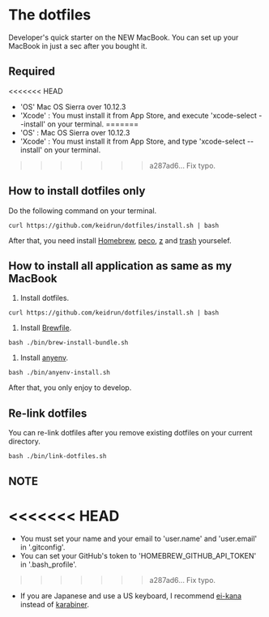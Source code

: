 # The dotfiles

Developer's quick starter on the NEW MacBook.
You can set up your MacBook in just a sec after you bought it.

## Required

<<<<<<< HEAD
- 'OS' Mac OS Sierra over 10.12.3 
- 'Xcode' : You must install it from App Store, and execute 'xcode-select --install' on your terminal.
=======
- 'OS' : Mac OS Sierra over 10.12.3
- 'Xcode' : You must install it from App Store, and type 'xcode-select --install' on your terminal.
>>>>>>> a287ad6... Fix typo.

## How to install dotfiles only

Do the following command on your terminal.

```
curl https://github.com/keidrun/dotfiles/install.sh | bash
```

After that, you need install [Homebrew](https://brew.sh/ "Homebrew"), [peco](https://github.com/peco/peco "peco"), [z](https://github.com/rupa/z "z") and [trash](http://hasseg.org/trash/ "trash") yourselef.

## How to install all application as same as my MacBook

1. Install dotfiles.
```
curl https://github.com/keidrun/dotfiles/install.sh | bash
```

1. Install [Brewfile](https://github.com/Homebrew/homebrew-bundle "Brewfile").
```
bash ./bin/brew-install-bundle.sh
```

1. Install [anyenv](https://github.com/riywo/anyenv "anyenv").
```
bash ./bin/anyenv-install.sh
```

After that, you only enjoy to develop.

## Re-link dotfiles

You can re-link dotfiles  after you remove existing dotfiles on your current directory.

```
bash ./bin/link-dotfiles.sh
```

## NOTE

<<<<<<< HEAD
=======
- You must set your name and your email to 'user.name' and 'user.email' in '.gitconfig'.
- You can set your GitHub's token to 'HOMEBREW\_GITHUB\_API\_TOKEN' in '.bash_profile'.
>>>>>>> a287ad6... Fix typo.
- If you are Japanese and use a US keyboard, I recommend [ei-kana](https://ei-kana.appspot.com/ "ei-kana") instead of [karabiner](https://pqrs.org/osx/karabiner/index.html.ja "karabiner").
